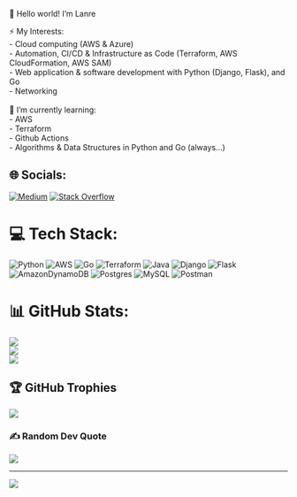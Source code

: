 👋 Hello world! I’m Lanre 


⚡ My Interests:<br>- Cloud computing (AWS & Azure)<br>- Automation, CI/CD & Infrastructure as Code (Terraform, AWS CloudFormation, AWS SAM)<br>- Web application & software development with Python (Django, Flask), and Go<br>- Networking<br><br>🔭 I’m currently learning:<br>- AWS<br>- Terraform<br>- Github Actions<br>- Algorithms & Data Structures in Python and Go (always...)


## 🌐 Socials:
[![Medium](https://img.shields.io/badge/Medium-12100E?logo=medium&logoColor=white)](https://medium.com/@LanreBorishade) [![Stack Overflow](https://img.shields.io/badge/-Stackoverflow-FE7A16?logo=stack-overflow&logoColor=white)](https://stackoverflow.com/users/177boris) 

# 💻 Tech Stack:
![Python](https://img.shields.io/badge/python-3670A0?style=flat&logo=python&logoColor=ffdd54) ![AWS](https://img.shields.io/badge/AWS-%23FF9900.svg?style=flat&logo=amazon-aws&logoColor=white) ![Go](https://img.shields.io/badge/go-%2300ADD8.svg?style=flat&logo=go&logoColor=white) ![Terraform](https://img.shields.io/badge/terraform-%235835CC.svg?style=flat&logo=terraform&logoColor=white) ![Java](https://img.shields.io/badge/java-%23ED8B00.svg?style=flat&logo=java&logoColor=white) ![Django](https://img.shields.io/badge/django-%23092E20.svg?style=flat&logo=django&logoColor=white) ![Flask](https://img.shields.io/badge/flask-%23000.svg?style=flat&logo=flask&logoColor=white) ![AmazonDynamoDB](https://img.shields.io/badge/Amazon%20DynamoDB-4053D6?style=flat&logo=Amazon%20DynamoDB&logoColor=white) ![Postgres](https://img.shields.io/badge/postgres-%23316192.svg?style=flat&logo=postgresql&logoColor=white) ![MySQL](https://img.shields.io/badge/mysql-%2300f.svg?style=flat&logo=mysql&logoColor=white) ![Postman](https://img.shields.io/badge/Postman-FF6C37?style=flat&logo=postman&logoColor=white)
# 📊 GitHub Stats:
![](https://github-readme-stats.vercel.app/api?username=177boris&theme=tokyonight&hide_border=false&include_all_commits=false&count_private=false)<br/>
![](https://github-readme-streak-stats.herokuapp.com/?user=177boris&theme=tokyonight&hide_border=false)<br/>
![](https://github-readme-stats.vercel.app/api/top-langs/?username=177boris&theme=tokyonight&hide_border=false&include_all_commits=false&count_private=false&layout=compact)

## 🏆 GitHub Trophies
![](https://github-profile-trophy.vercel.app/?username=177boris&theme=tokyonight&no-frame=false&no-bg=true&margin-w=4)

### ✍️ Random Dev Quote
![](https://quotes-github-readme.vercel.app/api?type=horizontal&theme=tokyonight)

---
[![](https://visitcount.itsvg.in/api?id=177boris&icon=2&color=1)](https://visitcount.itsvg.in)

<!-- Proudly created with GPRM ( https://gprm.itsvg.in ) -->


<!---
177boris/177boris is a ✨ special ✨ repository because its `README.md` (this file) appears on your GitHub profile.
You can click the Preview link to take a look at your changes.
--->
